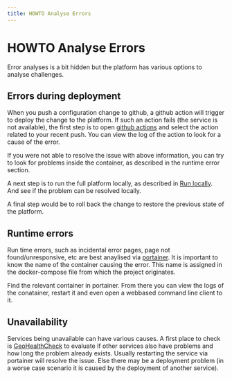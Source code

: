 ```yaml
---
title: HOWTO Analyse Errors
---
```


# HOWTO Analyse Errors

Error analyses is a bit hidden but the platform has various options to analyse challenges.

## Errors during deployment

When you push a configuration change to github, a github action will trigger to deploy the change to the platform. If such an action fails (the service is not available), the first step is to open [github actions](https://github.com/Geonovum/ogc-api-testbed/actions) and select the action related to your recent push. You can view the log of the action to look for a cause of the error.

If you were not able to resolve the issue with above information, you can try to look for problems inside the container, as described in the runtime error section.

A next step is to run the full platform locally, as described in [Run locally](./howto_platform.md). And see if the problem can be resolved locally.

A final step would be to roll back the change to restore the previous state of the platform.

## Runtime errors

Run time errors, such as incidental error pages, page not found/unresponsive, etc are best anaylised via [portainer](./howto_portainer.md). It is important to know the name of the container causing the error. This name is assigned in the docker-compose file from which the project originates.

Find the relevant container in portainer. From there you can view the logs of the conatainer, restart it and even open a webbased command line client to it.

## Unavailability

Services being unavailable can have various causes. A first place to check is [GeoHealthCheck](./howto_ghc.md) to evaluate if other services also have problems and how long the problem already exists. Usually restarting the service via portainer will resolve the issue. Else there may be a deployment problem (in a worse case scenario it is caused by the deployment of another service).


